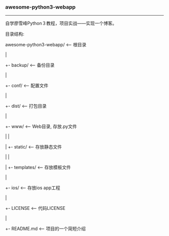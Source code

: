 ### awesome-python3-webapp

---

自学廖雪峰Python３教程，项目实战——实现一个博客。

目录结构:

awesome-python3-webapp/  <-- 根目录

|

+- backup/               <-- 备份目录

|

+- conf/                 <-- 配置文件

|

+- dist/                 <-- 打包目录

|

+- www/                  <-- Web目录, 存放.py文件

|  |

|  +- static/            <-- 存放静态文件

|  |

|  +- templates/         <-- 存放模板文件

|

+- ios/                  <-- 存放ios app工程

|

+- LICENSE               <-- 代码LICENSE

|

+- README.md             <-- 项目的一个简短介绍

